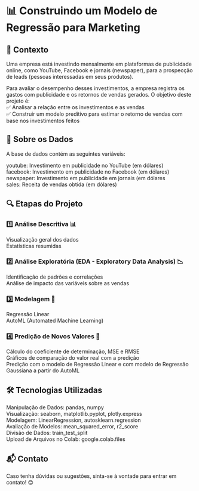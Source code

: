 # 📊 Construindo um Modelo de Regressão para Marketing

## 📌 Contexto
Uma empresa está investindo mensalmente em plataformas de publicidade online, como YouTube, Facebook e jornais (newspaper), para a prospecção de leads (pessoas interessadas em seus produtos).

Para avaliar o desempenho desses investimentos, a empresa registra os gastos com publicidade e os retornos de vendas gerados. O objetivo deste projeto é:  
✅ Analisar a relação entre os investimentos e as vendas  
✅ Construir um modelo preditivo para estimar o retorno de vendas com base nos investimentos feitos

## 📂 Sobre os Dados
A base de dados contém as seguintes variáveis:

youtube: Investimento em publicidade no YouTube (em dólares)  
facebook: Investimento em publicidade no Facebook (em dólares)  
newspaper: Investimento em publicidade em jornais (em dólares  
sales: Receita de vendas obtida (em dólares)

## 🔍 Etapas do Projeto
### 1️⃣ Análise Descritiva 📊
Visualização geral dos dados  
Estatísticas resumidas

### 2️⃣ Análise Exploratória (EDA - Exploratory Data Analysis) 📉
Identificação de padrões e correlações  
Análise de impacto das variáveis sobre as vendas

### 3️⃣ Modelagem 🤖
Regressão Linear  
AutoML (Automated Machine Learning)

### 4️⃣ Predição de Novos Valores 🔮
Cálculo do coeficiente de determinação, MSE e RMSE  
Gráficos de comparação do valor real com a predição  
Predição com o modelo de Regressão Linear e com modelo de Regressão Gaussiana a partir do AutoML

## 🛠 Tecnologias Utilizadas
Manipulação de Dados: pandas, numpy  
Visualização: seaborn, matplotlib.pyplot, plotly.express  
Modelagem: LinearRegression, autosklearn.regression  
Avaliação de Modelos: mean_squared_error, r2_score  
Divisão de Dados: train_test_split  
Upload de Arquivos no Colab: google.colab.files

## 📬 Contato
Caso tenha dúvidas ou sugestões, sinta-se à vontade para entrar em contato! 😊
